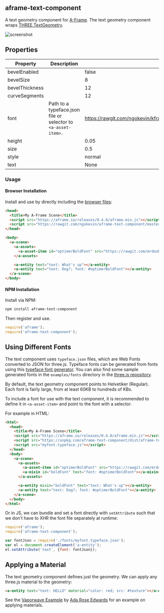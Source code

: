 ## aframe-text-component

A text geometry component for [A-Frame](https://aframe.io). The text geometry
component wraps
[THREE.TextGeometry](https://threejs.org/docs/?q=textge#Reference/Geometries/TextGeometry).

![screenshot](https://cloud.githubusercontent.com/assets/674727/21373560/c4c7507c-c6d4-11e6-86a5-88cb3ae8d0cb.png)

## Properties

| Property       | Description                                                   | Default Value                                                                                  |
| --------       | -----------                                                   | -------------                                                                                  |
| bevelEnabled   |                                                               | false                                                                                          |
| bevelSize      |                                                               | 8                                                                                              |
| bevelThickness |                                                               | 12                                                                                             |
| curveSegments  |                                                               | 12                                                                                             |
| font           | Path to a typeface.json file or selector to `<a-asset-item>`. | https://rawgit.com/ngokevin/kframe/master/components/text/lib/helvetiker_regular.typeface.json |
| height         |                                                               | 0.05                                                                                           |
| size           |                                                               | 0.5                                                                                            |
| style          |                                                               | normal                                                                                         |
| text           |                                                               | None                                                                                           |

### Usage

#### Browser Installation

Install and use by directly including the [browser files](dist):

```html
<head>
  <title>My A-Frame Scene</title>
  <script src="https://aframe.io/releases/0.4.0/aframe.min.js"></script>
  <script src="https://rawgit.com/ngokevin/aframe-text-component/master/dist/aframe-text-component.min.js"></script>
</head>

<body>
  <a-scene>
    <a-assets>
      <a-asset-item id="optimerBoldFont" src="https://rawgit.com/mrdoob/three.js/dev/examples/fonts/optimer_bold.typeface.json"></a-asset-item>
    </a-assets>

    <a-entity text="text: What's up"></a-entity>
    <a-entity text="text: Dog?; font: #optimerBoldFont"></a-entity>
  </a-scene>
</body>
```

#### NPM Installation

Install via NPM:

```bash
npm install aframe-text-component
```

Then register and use.

```js
require('aframe');
require('aframe-text-component');
```

## Using Different Fonts

The text component uses `typeface.json` files, which are Web Fonts converted to
JSON for three.js.  Typeface fonts can be generated from fonts using this
[typeface font generator](http://gero3.github.io/facetype.js/). You can also
find some sample generated fonts in the `examples/fonts` directory in the
[three.js repository](https://github.com/mrdoob/three.js).

By default, the text geometry component points to Helvetiker (Regular). Each
font is fairly large, from at least 60KB to hundreds of KBs.

To include a font for use with the text component, it is recommended to define
it in `<a-asset-item>` and point to the font with a selector.

For example in HTML:

```html
<html>
  <head>
    <title>My A-Frame Scene</title>
    <script src="https://aframe.io/releases/0.4.0/aframe.min.js"></script>
    <script src="https://unpkg.com/aframe-text-component/dist/aframe-text-component.min.js"></script>
    <script src="myfont.typeface.js"></script>
  </head>
  <body>
    <a-scene>
      <a-assets>
        <a-asset-item id="optimerBoldFont" src="https://rawgit.com/mrdoob/three.js/dev/examples/fonts/optimer_bold.typeface.json"></a-asset-item>
        <a-mixin id="boldFont" text="font: #optimerBoldFont"></a-mixin>
      </a-assets>

      <a-entity mixin="boldFont" text="text: What's up"></a-entity>
      <a-entity text="text: Dog?; font: #optimerBoldFont"></a-entity>
    </a-scene>
  </body>
</html>
```

Or in JS, we can bundle and set a font directly with `setAttribute` such that
we don't have to XHR the font file separately at runtime:

```js
require('aframe');
require('aframe-text-component');

var fontJson = require('./fonts/myfont.typeface.json');
var el = document.createElement('a-entity');
el.setAttribute('text', {font: fontJson});
```

## Applying a Material

The text geometry component defines just the geometry. We can apply any
three.js material to the geometry:

```html
<a-entity text="text: HELLO" material="color: red; src: #texture"></a-entity>
```

See the [Vaporwave
Example](https://ngokevin.github.io/kframe/components/text/examples/vaporwave/)
by [Ada Rose Edwards](https://twitter.com/lady_ada_king) for an example on applying
materials.
